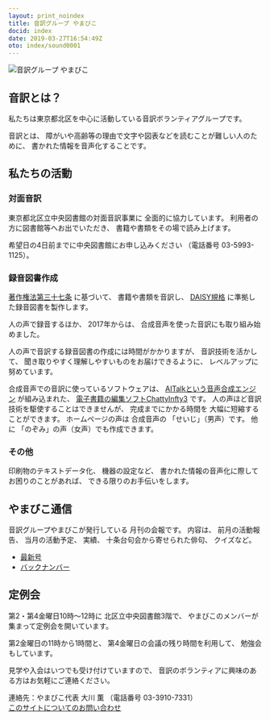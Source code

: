 ```yaml
---
layout: print_noindex
title: 音訳グループ やまびこ
docid: index
date: 2019-03-27T16:54:49Z
oto: index/sound0001
---
```


<img class="fullw" src="media/index/logo-w2color.png" alt="音訳グループ やまびこ" />

## <span data-dur="2.968" data-begin="44.923" id="xmri_0011">音訳とは？</span>

<span data-dur="7.974" data-begin="47.891" id="xmri_0012">私たちは東京都北区を中心に活動している音訳ボランティアグループです。</span>

<span data-dur="1.437" data-begin="55.865" id="xmri_0013">音訳とは、</span>
<span data-dur="6.511" data-begin="57.302" id="xmri_0014">障がいや高齢等の理由で文字や図表などを読むことが難しい人のために、</span>
<span data-dur="5.13" data-begin="63.813" id="xmri_0015">書かれた情報を音声化することです。</span>

## <span data-dur="2.817" data-begin="68.943" id="xmri_0016">私たちの活動</span>


### <span data-dur="2.417" data-begin="71.760" id="xmri_0017">対面音訳</span>

<span data-dur="4.535" data-begin="74.177" id="xmri_0018">東京都北区立中央図書館の対面音訳事業に</span>
<span data-dur="4.012" data-begin="78.712" id="xmri_0019">全面的に協力しています。</span>
<span data-dur="3.628" data-begin="82.724" id="xmri_001A">利用者の方に図書館等へお出でいただき、</span>
<span data-dur="4.559" data-begin="86.352" id="xmri_001B">書籍や書類をその場で読み上げます。</span>

<span data-dur="4.613" data-begin="90.911" id="xmri_001C">希望日の4日前までに中央図書館にお申し込みください</span>
<span data-dur="1.627" data-begin="95.524" id="xmri_001D">（電話番号</span>
<span data-dur="5.176" data-begin="97.151" id="xmri_001E">03-5993-1125）。</span>

### <span data-dur="2.964" data-begin="102.327" id="xmri_001F">録音図書作成</span>

<span data-dur="2.857" data-begin="105.291" id="xmri_0020"><a href="https://elaws.e-gov.go.jp/search/elawsSearch/elaws_search/lsg0500/detail?lawId=345AC0000000048&openerCode=1" data-dur="1.782" data-begin="108.148" id="xmri_0021">著作権法第三十七条</a></span>
<span data-dur="1.601" data-begin="109.930" id="xmri_0022">に基づいて、</span>
<span data-dur="2.829" data-begin="111.531" id="xmri_0023">書籍や書類を音訳し、</span>
<span data-dur="1.612" data-begin="114.360" id="xmri_0024"><a href="http://www.dinf.ne.jp/doc/daisy/" data-dur="1.782" data-begin="115.972" id="xmri_0025">DAISY規格</a></span>
<span data-dur="4.998" data-begin="117.754" id="xmri_0026">に準拠した録音図書を製作します。</span>

<span data-dur="2.563" data-begin="122.752" id="xmri_0027">人の声で録音するほか、</span>
<span data-dur="2.269" data-begin="125.315" id="xmri_0028">2017年からは、</span>
<span data-dur="5.75" data-begin="127.584" id="xmri_0029">合成音声を使った音訳にも取り組み始めました。</span>

<span data-dur="5.761" data-begin="133.334" id="xmri_002A">人の声で音訳する録音図書の作成には時間がかかりますが、</span>
<span data-dur="2.211" data-begin="139.095" id="xmri_002B">音訳技術を活かして、</span>
<span data-dur="4.473" data-begin="141.306" id="xmri_002C">聞き取りやすく理解しやすいものをお届けできるように、</span>
<span data-dur="3.587" data-begin="145.779" id="xmri_002D">レベルアップに努めています。</span>

<span data-dur="4.312" data-begin="149.366" id="xmri_002E">合成音声での音訳に使っているソフトウェアは、</span>
<span data-dur="3.609" data-begin="153.678" id="xmri_002F"><a href="https://www.ai-j.jp/about/" data-dur="1.782" data-begin="157.287" id="xmri_0030">AITalkという音声合成エンジン</a></span>
<span data-dur="1.712" data-begin="159.069" id="xmri_0031">が組み込まれた、</span>
<span data-dur="4.304" data-begin="160.781" id="xmri_0032"><a href="http://www.sciaccess.net/jp/ChattyInfty/" data-dur="1.782" data-begin="165.085" id="xmri_0033">電子書籍の編集ソフトChattyInfty3</a></span>
<span data-dur="1.801" data-begin="166.867" id="xmri_0034">です。</span>
<span data-dur="4.565" data-begin="168.668" id="xmri_0035">人の声ほど音訳技術を駆使することはできませんが、</span>
<span data-dur="2.457" data-begin="173.233" id="xmri_0036">完成までにかかる時間を</span>
<span data-dur="3.675" data-begin="175.690" id="xmri_0037">大幅に短縮することができます。</span>
<span data-dur="1.858" data-begin="179.365" id="xmri_0038">ホームページの声は</span>
<span data-dur="1.832" data-begin="181.223" id="xmri_0039">合成音声の</span>
<span data-dur="2.161" data-begin="183.055" id="xmri_003A">「せいじ」（男声）です。</span>
<span data-dur="1.059" data-begin="185.216" id="xmri_003B">他に</span>
<span data-dur="4.114" data-begin="186.275" id="xmri_003C">「のぞみ」の声（女声）でも作成できます。</span>

### <span data-dur="2.067" data-begin="190.389" id="xmri_003D">その他</span>

<span data-dur="2.548" data-begin="192.456" id="xmri_003E">印刷物のテキストデータ化、</span>
<span data-dur="1.763" data-begin="195.004" id="xmri_003F">機器の設定など、</span>
<span data-dur="4.613" data-begin="196.767" id="xmri_0040">書かれた情報の音声化に際してお困りのことがあれば、</span>
<span data-dur="4.328" data-begin="201.380" id="xmri_0041">できる限りのお手伝いをします。</span>

## <span data-dur="2.599" data-begin="205.708" id="xmri_0042">やまびこ通信</span>

<span data-dur="3.125" data-begin="208.307" id="xmri_0043">音訳グループやまびこが発行している</span>
<span data-dur="3.41" data-begin="211.432" id="xmri_0044">月刊の会報です。</span>
<span data-dur="1.296" data-begin="214.842" id="xmri_0045">内容は、</span>
<span data-dur="2.322" data-begin="216.138" id="xmri_0046">前月の活動報告、</span>
<span data-dur="2.144" data-begin="218.460" id="xmri_0047">当月の活動予定、</span>
<span data-dur="1.319" data-begin="220.604" id="xmri_0048">実績、</span>
<span data-dur="3.002" data-begin="221.923" id="xmri_0049">十条台句会から寄せられた俳句、</span>
<span data-dur="2.481" data-begin="224.925" id="xmri_004A">クイズなど。</span>

- <span data-dur="1.46" data-begin="227.406" id="xmri_004B"><a href="./p/tusin202008.html" data-dur="2.282" data-begin="228.866" id="xmri_004C">最新号</a></span>
- <span data-dur="1.634" data-begin="231.148" id="xmri_004D"><a href="./p/bn.html" data-dur="2.631" data-begin="232.782" id="xmri_004E">バックナンバー</a></span>

## <span data-dur="2.123" data-begin="235.413" id="xmri_004F">定例会</span>

<span data-dur="4.205" data-begin="237.536" id="xmri_0050">第2・第4金曜日10時～12時に</span>
<span data-dur="3.265" data-begin="241.741" id="xmri_0051">北区立中央図書館3階で、</span>
<span data-dur="5.677" data-begin="245.006" id="xmri_0052">やまびこのメンバーが集まって定例会を開いています。</span>

<span data-dur="3.784" data-begin="250.683" id="xmri_0053">第2金曜日の11時から1時間と、</span>
<span data-dur="3.972" data-begin="254.467" id="xmri_0054">第4金曜日の会議の残り時間を利用して、</span>
<span data-dur="3.51" data-begin="258.439" id="xmri_0055">勉強会もしています。</span>

<span data-dur="3.968" data-begin="261.949" id="xmri_0056">見学や入会はいつでも受け付けていますので、</span>
<span data-dur="6.459" data-begin="265.917" id="xmri_0057">音訳のボランティアに興味のある方はお気軽にご連絡ください。</span>

<span data-dur="4.056" data-begin="272.376" id="xmri_0058">連絡先：やまびこ代表 大川 薫</span>
<span data-dur="1.627" data-begin="276.432" id="xmri_0059">（電話番号</span>
<span data-dur="4.769" data-begin="278.059" id="xmri_005A">03-3910-7331）</span>  
<span data-dur="2.729" data-begin="282.828" id="xmri_005B"><a href="mailto:ymbk2016ml@gmail.com?Subject=やまびこウェブサイトについて" data-dur="2.631" data-begin="285.557" id="xmri_005C">このサイトについてのお問い合わせ</a></span>

<!--span data-dur="4.995" data-begin="288.188" id="xmri_005D">以上でこのページの読み上げは終わりです。</span>

<span data-dur="1.151" data-begin="293.183" id="xmri_005E"></span-->

